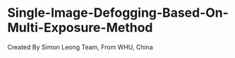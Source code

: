 # Single-Image-Defogging-Based-On-Multi-Exposure-Method
Created By Simon Leong Team, From WHU, China 
